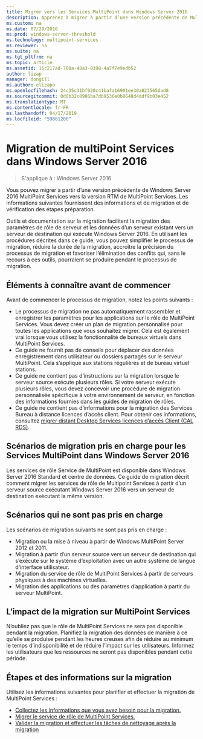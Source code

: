 ```yaml
---
title: Migrer vers les Services MultiPoint dans Windows Server 2016
description: Apprenez à migrer à partir d’une version précédente de MultiPoint Services
ms.custom: na
ms.date: 07/29/2016
ms.prod: windows-server-threshold
ms.technology: multipoint-services
ms.reviewer: na
ms.suite: na
ms.tgt_pltfrm: na
ms.topic: article
ms.assetid: 16c217ad-700a-48a3-8398-4a7f7e9edb52
author: lizap
manager: dongill
ms.author: elizapo
ms.openlocfilehash: 24c35c31bf920c41bafa16901ee30a023565dad8
ms.sourcegitcommit: 0d0b32c8986ba7db9536e0b8648d4ddf9b03e452
ms.translationtype: MT
ms.contentlocale: fr-FR
ms.lasthandoff: 04/17/2019
ms.locfileid: "59861200"
---
```

# <a name="multipoint-services-migration-in-windows-server-2016"></a>Migration de multiPoint Services dans Windows Server 2016
>S'applique à : Windows Server 2016

Vous pouvez migrer à partir d’une version précédente de Windows Server 2016 MultiPoint Services vers la version RTM de MultiPoint Services. Les informations suivantes fournissent des informations et de migration et de vérification des étapes préparation.

Outils et documentation sur la migration facilitent la migration des paramètres de rôle de serveur et les données d’un serveur existant vers un serveur de destination qui exécute Windows Server 2016. En utilisant les procédures décrites dans ce guide, vous pouvez simplifier le processus de migration, réduire la durée de la migration, accroître la précision du processus de migration et favoriser l’élimination des conflits qui, sans le recours à ces outils, pourraient se produire pendant le processus de migration. 

## <a name="what-to-know-before-you-begin"></a>Éléments à connaître avant de commencer
Avant de commencer le processus de migration, notez les points suivants :

- Le processus de migration ne pas automatiquement rassembler et enregistrer les paramètres pour les applications sur le rôle de MultiPoint Services. Vous devez créer un plan de migration personnalisé pour toutes les applications que vous souhaitez migrer. Cela est également vrai lorsque vous utilisez la fonctionnalité de bureaux virtuels dans MultiPoint Services.
- Ce guide ne fournit pas de conseils pour déplacer des données enregistrement dans utilisateur ou dossiers partagés sur le serveur MultiPoint. Cela s’applique aux stations régulières et de bureau virtuel stations.
- Ce guide ne contient pas d’instructions sur la migration lorsque le serveur source exécute plusieurs rôles. Si votre serveur exécute plusieurs rôles, vous devez concevoir une procédure de migration personnalisée spécifique à votre environnement de serveur, en fonction des informations fournies dans les guides de migration de rôles.
- Ce guide ne contient pas d’informations pour la migration des Services Bureau à distance licences d’accès client. Pour obtenir ces informations, consultez [migrer distant Desktop Services licences d’accès Client (CAL RDS)](https://technet.microsoft.com/library/dd851844.aspx).

## <a name="supported-migration-scenarios-for-multipoint-services-in-windows-server-2016"></a>Scénarios de migration pris en charge pour les Services MultiPoint dans Windows Server 2016
Les services de rôle Service de MultiPoint est disponible dans Windows Server 2016 Standard et centre de données. Ce guide de migration décrit comment migrer les services de rôle de Multipoint Services à partir d’un serveur source exécutant Windows Server 2016 vers un serveur de destination exécutant la même version.

## <a name="scenarios-that-are-not-supported"></a>Scénarios qui ne sont pas pris en charge

Les scénarios de migration suivants ne sont pas pris en charge :

- Migration ou la mise à niveau à partir de Windows MultiPoint Server 2012 et 2011.
- Migration à partir d’un serveur source vers un serveur de destination qui s’exécute sur le système d’exploitation avec un autre système de langue d’interface utilisateur.
- Migration du service de rôle de MultiPoint Services à partir de serveurs physiques à des machines virtuelles.
- Migration des applications ou des paramètres d’application à partir du serveur MultiPoint.

## <a name="the-impact-of-migration-on-multipoint-services"></a>L’impact de la migration sur MultiPoint Services
N’oubliez pas que le rôle de MultiPoint Services ne sera pas disponible pendant la migration. Planifiez la migration des données de manière à ce qu’elle se produise pendant les heures creuses afin de réduire au minimum le temps d’indisponibilité et de réduire l’impact sur les utilisateurs. Informez les utilisateurs que les ressources ne seront pas disponibles pendant cette période.

## <a name="migration-information-and-steps"></a>Étapes et des informations sur la migration
Utilisez les informations suivantes pour planifier et effectuer la migration de MultiPoint Services :

- [Collectez les informations que vous avez besoin pour la migration.](multipoint-services-migration-preparation.md)
- [Migrer le service de rôle de MultiPoint Services.](multipoint-services-migration-steps.md)
- [Valider la migration et effectuer les tâches de nettoyage après la migration](multipoint-services-post-migration-steps.md)
